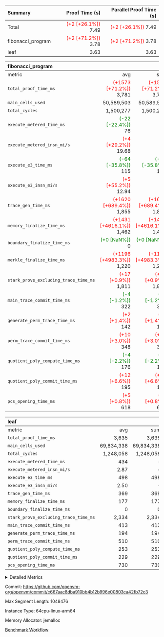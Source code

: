 | Summary | Proof Time (s) | Parallel Proof Time (s) |
|:---|---:|---:|
| Total | <span style='color: red'>(+2 [+26.1%])</span> 7.49 | <span style='color: red'>(+2 [+26.1%])</span> 7.49 |
| fibonacci_program | <span style='color: red'>(+2 [+71.2%])</span> 3.78 | <span style='color: red'>(+2 [+71.2%])</span> 3.78 |
| leaf |  3.63 |  3.63 |


| fibonacci_program |||||
|:---|---:|---:|---:|---:|
|metric|avg|sum|max|min|
| `total_proof_time_ms ` | <span style='color: red'>(+1573 [+71.2%])</span> 3,781 | <span style='color: red'>(+1573 [+71.2%])</span> 3,781 | <span style='color: red'>(+1573 [+71.2%])</span> 3,781 | <span style='color: red'>(+1573 [+71.2%])</span> 3,781 |
| `main_cells_used     ` |  50,589,503 |  50,589,503 |  50,589,503 |  50,589,503 |
| `total_cycles        ` |  1,500,277 |  1,500,277 |  1,500,277 |  1,500,277 |
| `execute_metered_time_ms` | <span style='color: green'>(-22 [-22.4%])</span> 76 | -          | -          | -          |
| `execute_metered_insn_mi/s` | <span style='color: red'>(+4 [+29.2%])</span> 19.68 | -          | -          | -          |
| `execute_e3_time_ms  ` | <span style='color: green'>(-64 [-35.8%])</span> 115 | <span style='color: green'>(-64 [-35.8%])</span> 115 | <span style='color: green'>(-64 [-35.8%])</span> 115 | <span style='color: green'>(-64 [-35.8%])</span> 115 |
| `execute_e3_insn_mi/s` | <span style='color: red'>(+5 [+55.2%])</span> 12.94 | -          | <span style='color: red'>(+5 [+55.2%])</span> 12.94 | <span style='color: red'>(+5 [+55.2%])</span> 12.94 |
| `trace_gen_time_ms   ` | <span style='color: red'>(+1620 [+689.4%])</span> 1,855 | <span style='color: red'>(+1620 [+689.4%])</span> 1,855 | <span style='color: red'>(+1620 [+689.4%])</span> 1,855 | <span style='color: red'>(+1620 [+689.4%])</span> 1,855 |
| `memory_finalize_time_ms` | <span style='color: red'>(+1431 [+4616.1%])</span> 1,462 | <span style='color: red'>(+1431 [+4616.1%])</span> 1,462 | <span style='color: red'>(+1431 [+4616.1%])</span> 1,462 | <span style='color: red'>(+1431 [+4616.1%])</span> 1,462 |
| `boundary_finalize_time_ms` | <span style='color: green'>(+0 [NaN%])</span> 0 | <span style='color: green'>(+0 [NaN%])</span> 0 | <span style='color: green'>(+0 [NaN%])</span> 0 | <span style='color: green'>(+0 [NaN%])</span> 0 |
| `merkle_finalize_time_ms` | <span style='color: red'>(+1196 [+4983.3%])</span> 1,220 | <span style='color: red'>(+1196 [+4983.3%])</span> 1,220 | <span style='color: red'>(+1196 [+4983.3%])</span> 1,220 | <span style='color: red'>(+1196 [+4983.3%])</span> 1,220 |
| `stark_prove_excluding_trace_time_ms` | <span style='color: red'>(+17 [+0.9%])</span> 1,811 | <span style='color: red'>(+17 [+0.9%])</span> 1,811 | <span style='color: red'>(+17 [+0.9%])</span> 1,811 | <span style='color: red'>(+17 [+0.9%])</span> 1,811 |
| `main_trace_commit_time_ms` | <span style='color: green'>(-4 [-1.2%])</span> 322 | <span style='color: green'>(-4 [-1.2%])</span> 322 | <span style='color: green'>(-4 [-1.2%])</span> 322 | <span style='color: green'>(-4 [-1.2%])</span> 322 |
| `generate_perm_trace_time_ms` | <span style='color: red'>(+2 [+1.4%])</span> 142 | <span style='color: red'>(+2 [+1.4%])</span> 142 | <span style='color: red'>(+2 [+1.4%])</span> 142 | <span style='color: red'>(+2 [+1.4%])</span> 142 |
| `perm_trace_commit_time_ms` | <span style='color: red'>(+10 [+3.0%])</span> 348 | <span style='color: red'>(+10 [+3.0%])</span> 348 | <span style='color: red'>(+10 [+3.0%])</span> 348 | <span style='color: red'>(+10 [+3.0%])</span> 348 |
| `quotient_poly_compute_time_ms` | <span style='color: green'>(-4 [-2.2%])</span> 176 | <span style='color: green'>(-4 [-2.2%])</span> 176 | <span style='color: green'>(-4 [-2.2%])</span> 176 | <span style='color: green'>(-4 [-2.2%])</span> 176 |
| `quotient_poly_commit_time_ms` | <span style='color: red'>(+12 [+6.6%])</span> 195 | <span style='color: red'>(+12 [+6.6%])</span> 195 | <span style='color: red'>(+12 [+6.6%])</span> 195 | <span style='color: red'>(+12 [+6.6%])</span> 195 |
| `pcs_opening_time_ms ` | <span style='color: red'>(+5 [+0.8%])</span> 618 | <span style='color: red'>(+5 [+0.8%])</span> 618 | <span style='color: red'>(+5 [+0.8%])</span> 618 | <span style='color: red'>(+5 [+0.8%])</span> 618 |

| leaf |||||
|:---|---:|---:|---:|---:|
|metric|avg|sum|max|min|
| `total_proof_time_ms ` |  3,635 |  3,635 |  3,635 |  3,635 |
| `main_cells_used     ` |  69,834,338 |  69,834,338 |  69,834,338 |  69,834,338 |
| `total_cycles        ` |  1,248,058 |  1,248,058 |  1,248,058 |  1,248,058 |
| `execute_metered_time_ms` |  434 | -          | -          | -          |
| `execute_metered_insn_mi/s` |  2.87 | -          | -          | -          |
| `execute_e3_time_ms  ` |  498 |  498 |  498 |  498 |
| `execute_e3_insn_mi/s` |  2.50 | -          |  2.50 |  2.50 |
| `trace_gen_time_ms   ` |  369 |  369 |  369 |  369 |
| `memory_finalize_time_ms` |  177 |  177 |  177 |  177 |
| `boundary_finalize_time_ms` |  0 |  0 |  0 |  0 |
| `stark_prove_excluding_trace_time_ms` |  2,334 |  2,334 |  2,334 |  2,334 |
| `main_trace_commit_time_ms` |  413 |  413 |  413 |  413 |
| `generate_perm_trace_time_ms` |  194 |  194 |  194 |  194 |
| `perm_trace_commit_time_ms` |  510 |  510 |  510 |  510 |
| `quotient_poly_compute_time_ms` |  253 |  253 |  253 |  253 |
| `quotient_poly_commit_time_ms` |  229 |  229 |  229 |  229 |
| `pcs_opening_time_ms ` |  730 |  730 |  730 |  730 |



<details>
<summary>Detailed Metrics</summary>

| group | num_segments | num_children | keygen_time_ms | insns | fri.log_blowup | execute_metered_time_ms | execute_metered_insn_mi/s | commit_exe_time_ms |
| --- | --- | --- | --- | --- | --- | --- | --- | --- |
| fibonacci_program | 1 |  | 242 | 1,500,278 | 1 | 76 | 19.68 | 5 | 
| leaf |  | 1 |  |  | 1 |  |  |  | 

| group | air_name | quotient_deg | interactions | constraints |
| --- | --- | --- | --- | --- |
| fibonacci_program | AccessAdapterAir<16> | 2 | 5 | 12 | 
| fibonacci_program | AccessAdapterAir<2> | 2 | 5 | 12 | 
| fibonacci_program | AccessAdapterAir<32> | 2 | 5 | 12 | 
| fibonacci_program | AccessAdapterAir<4> | 2 | 5 | 12 | 
| fibonacci_program | AccessAdapterAir<8> | 2 | 5 | 12 | 
| fibonacci_program | BitwiseOperationLookupAir<8> | 2 | 2 | 4 | 
| fibonacci_program | MemoryMerkleAir<8> | 2 | 4 | 39 | 
| fibonacci_program | PersistentBoundaryAir<8> | 2 | 3 | 7 | 
| fibonacci_program | PhantomAir | 2 | 3 | 5 | 
| fibonacci_program | Poseidon2PeripheryAir<BabyBearParameters>, 1> | 2 | 1 | 286 | 
| fibonacci_program | ProgramAir | 1 | 1 | 4 | 
| fibonacci_program | RangeTupleCheckerAir<2> | 1 | 1 | 4 | 
| fibonacci_program | Rv32HintStoreAir | 2 | 18 | 28 | 
| fibonacci_program | VariableRangeCheckerAir | 1 | 1 | 4 | 
| fibonacci_program | VmAirWrapper<Rv32BaseAluAdapterAir, BaseAluCoreAir<4, 8> | 2 | 20 | 37 | 
| fibonacci_program | VmAirWrapper<Rv32BaseAluAdapterAir, LessThanCoreAir<4, 8> | 2 | 18 | 40 | 
| fibonacci_program | VmAirWrapper<Rv32BaseAluAdapterAir, ShiftCoreAir<4, 8> | 2 | 24 | 91 | 
| fibonacci_program | VmAirWrapper<Rv32BranchAdapterAir, BranchEqualCoreAir<4> | 2 | 11 | 20 | 
| fibonacci_program | VmAirWrapper<Rv32BranchAdapterAir, BranchLessThanCoreAir<4, 8> | 2 | 13 | 35 | 
| fibonacci_program | VmAirWrapper<Rv32CondRdWriteAdapterAir, Rv32JalLuiCoreAir> | 2 | 10 | 18 | 
| fibonacci_program | VmAirWrapper<Rv32JalrAdapterAir, Rv32JalrCoreAir> | 2 | 16 | 20 | 
| fibonacci_program | VmAirWrapper<Rv32LoadStoreAdapterAir, LoadSignExtendCoreAir<4, 8> | 2 | 18 | 33 | 
| fibonacci_program | VmAirWrapper<Rv32LoadStoreAdapterAir, LoadStoreCoreAir<4> | 2 | 17 | 40 | 
| fibonacci_program | VmAirWrapper<Rv32MultAdapterAir, DivRemCoreAir<4, 8> | 2 | 25 | 84 | 
| fibonacci_program | VmAirWrapper<Rv32MultAdapterAir, MulHCoreAir<4, 8> | 2 | 24 | 31 | 
| fibonacci_program | VmAirWrapper<Rv32MultAdapterAir, MultiplicationCoreAir<4, 8> | 2 | 19 | 19 | 
| fibonacci_program | VmAirWrapper<Rv32RdWriteAdapterAir, Rv32AuipcCoreAir> | 2 | 12 | 14 | 
| fibonacci_program | VmConnectorAir | 2 | 5 | 11 | 
| leaf | AccessAdapterAir<2> | 2 | 5 | 12 | 
| leaf | AccessAdapterAir<4> | 2 | 5 | 12 | 
| leaf | AccessAdapterAir<8> | 2 | 5 | 12 | 
| leaf | FriReducedOpeningAir | 2 | 39 | 71 | 
| leaf | JalRangeCheckAir | 2 | 9 | 14 | 
| leaf | NativePoseidon2Air<BabyBearParameters>, 1> | 2 | 136 | 572 | 
| leaf | PhantomAir | 2 | 3 | 5 | 
| leaf | ProgramAir | 1 | 1 | 4 | 
| leaf | VariableRangeCheckerAir | 1 | 1 | 4 | 
| leaf | VmAirWrapper<AluNativeAdapterAir, FieldArithmeticCoreAir> | 2 | 15 | 27 | 
| leaf | VmAirWrapper<BranchNativeAdapterAir, BranchEqualCoreAir<1> | 2 | 11 | 25 | 
| leaf | VmAirWrapper<NativeAdapterAir<2, 0>, PublicValuesCoreAir> | 2 | 11 | 30 | 
| leaf | VmAirWrapper<NativeLoadStoreAdapterAir<1>, NativeLoadStoreCoreAir<1> | 2 | 15 | 20 | 
| leaf | VmAirWrapper<NativeLoadStoreAdapterAir<4>, NativeLoadStoreCoreAir<4> | 2 | 15 | 20 | 
| leaf | VmAirWrapper<NativeVectorizedAdapterAir<4>, FieldExtensionCoreAir> | 2 | 15 | 27 | 
| leaf | VmConnectorAir | 2 | 5 | 11 | 
| leaf | VolatileBoundaryAir | 2 | 7 | 19 | 

| group | air_name | idx | rows | prep_cols | perm_cols | main_cols | cells |
| --- | --- | --- | --- | --- | --- | --- | --- |
| leaf | AccessAdapterAir<2> | 0 | 262,144 |  | 16 | 11 | 7,077,888 | 
| leaf | AccessAdapterAir<4> | 0 | 131,072 |  | 16 | 13 | 3,801,088 | 
| leaf | AccessAdapterAir<8> | 0 | 4,096 |  | 16 | 17 | 135,168 | 
| leaf | FriReducedOpeningAir | 0 | 524,288 |  | 84 | 27 | 58,195,968 | 
| leaf | JalRangeCheckAir | 0 | 65,536 |  | 28 | 12 | 2,621,440 | 
| leaf | NativePoseidon2Air<BabyBearParameters>, 1> | 0 | 65,536 |  | 312 | 398 | 46,530,560 | 
| leaf | PhantomAir | 0 | 32,768 |  | 12 | 6 | 589,824 | 
| leaf | ProgramAir | 0 | 131,072 |  | 8 | 10 | 2,359,296 | 
| leaf | VariableRangeCheckerAir | 0 | 262,144 | 2 | 8 | 1 | 2,359,296 | 
| leaf | VmAirWrapper<AluNativeAdapterAir, FieldArithmeticCoreAir> | 0 | 1,048,576 |  | 36 | 29 | 68,157,440 | 
| leaf | VmAirWrapper<BranchNativeAdapterAir, BranchEqualCoreAir<1> | 0 | 131,072 |  | 28 | 23 | 6,684,672 | 
| leaf | VmAirWrapper<NativeAdapterAir<2, 0>, PublicValuesCoreAir> | 0 | 64 |  | 28 | 27 | 3,520 | 
| leaf | VmAirWrapper<NativeLoadStoreAdapterAir<1>, NativeLoadStoreCoreAir<1> | 0 | 524,288 |  | 40 | 21 | 31,981,568 | 
| leaf | VmAirWrapper<NativeLoadStoreAdapterAir<4>, NativeLoadStoreCoreAir<4> | 0 | 131,072 |  | 40 | 27 | 8,781,824 | 
| leaf | VmAirWrapper<NativeVectorizedAdapterAir<4>, FieldExtensionCoreAir> | 0 | 131,072 |  | 36 | 38 | 9,699,328 | 
| leaf | VmConnectorAir | 0 | 2 | 1 | 16 | 5 | 42 | 
| leaf | VolatileBoundaryAir | 0 | 131,072 |  | 20 | 12 | 4,194,304 | 

| group | air_name | segment | rows | prep_cols | perm_cols | main_cols | cells |
| --- | --- | --- | --- | --- | --- | --- | --- |
| fibonacci_program | AccessAdapterAir<8> | 0 | 128 |  | 16 | 17 | 4,224 | 
| fibonacci_program | BitwiseOperationLookupAir<8> | 0 | 65,536 | 3 | 8 | 2 | 655,360 | 
| fibonacci_program | MemoryMerkleAir<8> | 0 | 512 |  | 16 | 32 | 24,576 | 
| fibonacci_program | PersistentBoundaryAir<8> | 0 | 128 |  | 12 | 20 | 4,096 | 
| fibonacci_program | PhantomAir | 0 | 1 |  | 12 | 6 | 18 | 
| fibonacci_program | Poseidon2PeripheryAir<BabyBearParameters>, 1> | 0 | 256 |  | 8 | 300 | 78,848 | 
| fibonacci_program | ProgramAir | 0 | 8,192 |  | 8 | 10 | 147,456 | 
| fibonacci_program | RangeTupleCheckerAir<2> | 0 | 524,288 | 2 | 8 | 1 | 4,718,592 | 
| fibonacci_program | Rv32HintStoreAir | 0 | 4 |  | 44 | 32 | 304 | 
| fibonacci_program | VariableRangeCheckerAir | 0 | 262,144 | 2 | 8 | 1 | 2,359,296 | 
| fibonacci_program | VmAirWrapper<Rv32BaseAluAdapterAir, BaseAluCoreAir<4, 8> | 0 | 1,048,576 |  | 52 | 36 | 92,274,688 | 
| fibonacci_program | VmAirWrapper<Rv32BaseAluAdapterAir, LessThanCoreAir<4, 8> | 0 | 524,288 |  | 40 | 37 | 40,370,176 | 
| fibonacci_program | VmAirWrapper<Rv32BranchAdapterAir, BranchEqualCoreAir<4> | 0 | 262,144 |  | 28 | 26 | 14,155,776 | 
| fibonacci_program | VmAirWrapper<Rv32BranchAdapterAir, BranchLessThanCoreAir<4, 8> | 0 | 8 |  | 32 | 32 | 512 | 
| fibonacci_program | VmAirWrapper<Rv32CondRdWriteAdapterAir, Rv32JalLuiCoreAir> | 0 | 131,072 |  | 28 | 18 | 6,029,312 | 
| fibonacci_program | VmAirWrapper<Rv32JalrAdapterAir, Rv32JalrCoreAir> | 0 | 32 |  | 36 | 28 | 2,048 | 
| fibonacci_program | VmAirWrapper<Rv32LoadStoreAdapterAir, LoadStoreCoreAir<4> | 0 | 128 |  | 52 | 41 | 11,904 | 
| fibonacci_program | VmAirWrapper<Rv32RdWriteAdapterAir, Rv32AuipcCoreAir> | 0 | 16 |  | 28 | 20 | 768 | 
| fibonacci_program | VmConnectorAir | 0 | 2 | 1 | 16 | 5 | 42 | 

| group | idx | trace_gen_time_ms | total_proof_time_ms | total_cycles | total_cells | stark_prove_excluding_trace_time_ms | quotient_poly_compute_time_ms | quotient_poly_commit_time_ms | perm_trace_commit_time_ms | pcs_opening_time_ms | memory_finalize_time_ms | main_trace_commit_time_ms | main_cells_used | insns | generate_perm_trace_time_ms | execute_metered_time_ms | execute_metered_insn_mi/s | execute_e3_time_ms | execute_e3_insn_mi/s | boundary_finalize_time_ms |
| --- | --- | --- | --- | --- | --- | --- | --- | --- | --- | --- | --- | --- | --- | --- | --- | --- | --- | --- | --- | --- |
| leaf | 0 | 369 | 3,635 | 1,248,058 | 253,173,226 | 2,334 | 253 | 229 | 510 | 730 | 177 | 413 | 69,834,338 | 1,248,059 | 194 | 434 | 2.87 | 498 | 2.50 | 0 | 

| group | idx | trace_height_constraint | weighted_sum | threshold |
| --- | --- | --- | --- | --- |
| leaf | 0 | 0 | 5,439,620 | 2,013,265,921 | 
| leaf | 0 | 1 | 26,751,232 | 2,013,265,921 | 
| leaf | 0 | 2 | 2,719,810 | 2,013,265,921 | 
| leaf | 0 | 3 | 26,878,212 | 2,013,265,921 | 
| leaf | 0 | 4 | 131,072 | 2,013,265,921 | 
| leaf | 0 | 5 | 62,313,162 | 2,013,265,921 | 

| group | segment | trace_gen_time_ms | total_proof_time_ms | total_cycles | total_cells | stark_prove_excluding_trace_time_ms | quotient_poly_compute_time_ms | quotient_poly_commit_time_ms | perm_trace_commit_time_ms | pcs_opening_time_ms | merkle_finalize_time_ms | memory_finalize_time_ms | main_trace_commit_time_ms | main_cells_used | insns | generate_perm_trace_time_ms | execute_e3_time_ms | execute_e3_insn_mi/s | boundary_finalize_time_ms |
| --- | --- | --- | --- | --- | --- | --- | --- | --- | --- | --- | --- | --- | --- | --- | --- | --- | --- | --- | --- |
| fibonacci_program | 0 | 1,855 | 3,781 | 1,500,277 | 160,837,996 | 1,811 | 176 | 195 | 348 | 618 | 1,220 | 1,462 | 322 | 50,589,503 | 1,500,278 | 142 | 115 | 12.94 | 0 | 

| group | segment | trace_height_constraint | weighted_sum | threshold |
| --- | --- | --- | --- | --- |
| fibonacci_program | 0 | 0 | 3,932,542 | 2,013,265,921 | 
| fibonacci_program | 0 | 1 | 10,749,400 | 2,013,265,921 | 
| fibonacci_program | 0 | 2 | 1,966,271 | 2,013,265,921 | 
| fibonacci_program | 0 | 3 | 10,749,532 | 2,013,265,921 | 
| fibonacci_program | 0 | 4 | 1,664 | 2,013,265,921 | 
| fibonacci_program | 0 | 5 | 640 | 2,013,265,921 | 
| fibonacci_program | 0 | 6 | 7,209,100 | 2,013,265,921 | 
| fibonacci_program | 0 | 7 |  | 2,013,265,921 | 
| fibonacci_program | 0 | 8 | 35,535,101 | 2,013,265,921 | 

</details>


Commit: https://github.com/openvm-org/openvm/commit/c667aac8dba910bb4b12b996e00803ca42fb72c3

Max Segment Length: 1048476

Instance Type: 64cpu-linux-arm64

Memory Allocator: jemalloc

[Benchmark Workflow](https://github.com/openvm-org/openvm/actions/runs/15860826802)
